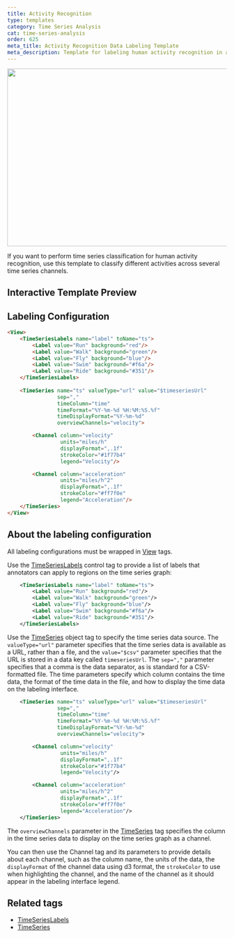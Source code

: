 ```yaml
---
title: Activity Recognition
type: templates
category: Time Series Analysis
cat: time-series-analysis
order: 625
meta_title: Activity Recognition Data Labeling Template
meta_description: Template for labeling human activity recognition in a time series using Label Studio for your machine learning and data science projects.
---
```


<img src="/images/templates/activity-recognition.png" alt="" class="gif-border" width="552px" height="408px" />

If you want to perform time series classification for human activity recognition, use this template to classify different activities across several time series channels.

## Interactive Template Preview

<div id="main-preview"></div>

## Labeling Configuration

```html
<View>
    <TimeSeriesLabels name="label" toName="ts">
        <Label value="Run" background="red"/>
        <Label value="Walk" background="green"/>
        <Label value="Fly" background="blue"/>
        <Label value="Swim" background="#f6a"/>
        <Label value="Ride" background="#351"/>
    </TimeSeriesLabels>
    
    <TimeSeries name="ts" valueType="url" value="$timeseriesUrl"
                sep=","
                timeColumn="time"
                timeFormat="%Y-%m-%d %H:%M:%S.%f"
                timeDisplayFormat="%Y-%m-%d"
                overviewChannels="velocity">

        <Channel column="velocity"
                 units="miles/h"
                 displayFormat=",.1f"
                 strokeColor="#1f77b4"
                 legend="Velocity"/>

        <Channel column="acceleration"
                 units="miles/h^2"
                 displayFormat=",.1f"
                 strokeColor="#ff7f0e"
                 legend="Acceleration"/>
    </TimeSeries>
</View>
```

## About the labeling configuration

All labeling configurations must be wrapped in [View](/tags/view.html) tags.

Use the [TimeSeriesLabels](/tags/timeserieslabels.html) control tag to provide a list of labels that annotators can apply to regions on the time series graph:
```xml
    <TimeSeriesLabels name="label" toName="ts">
        <Label value="Run" background="red"/>
        <Label value="Walk" background="green"/>
        <Label value="Fly" background="blue"/>
        <Label value="Swim" background="#f6a"/>
        <Label value="Ride" background="#351"/>
    </TimeSeriesLabels>
```

Use the [TimeSeries](/tags/timeseries.html) object tag to specify the time series data source. The `valueType="url"` parameter specifies that the time series data is available as a URL, rather than a file, and the `value="$csv"` parameter specifies that the URL is stored in a data key called `timeseriesUrl`. The `sep=","` parameter specifies that a comma is the data separator, as is standard for a CSV-formatted file. The time parameters specify which column contains the time data, the format of the time data in the file, and how to display the time data on the labeling interface. 
```xml
    <TimeSeries name="ts" valueType="url" value="$timeseriesUrl"
                sep=","
                timeColumn="time"
                timeFormat="%Y-%m-%d %H:%M:%S.%f"
                timeDisplayFormat="%Y-%m-%d"
                overviewChannels="velocity">

        <Channel column="velocity"
                 units="miles/h"
                 displayFormat=",.1f"
                 strokeColor="#1f77b4"
                 legend="Velocity"/>

        <Channel column="acceleration"
                 units="miles/h^2"
                 displayFormat=",.1f"
                 strokeColor="#ff7f0e"
                 legend="Acceleration"/>
    </TimeSeries>
```
The `overviewChannels` parameter in the [TimeSeries](/tags/timeseries.html) tag specifies the column in the time series data to display on the time series graph as a channel. 

You can then use the Channel tag and its parameters to provide details about each channel, such as the column name, the units of the data, the `displayFormat` of the channel data using d3 format, the `strokeColor` to use when highlighting the channel, and the name of the channel as it should appear in the labeling interface legend. 

## Related tags

- [TimeSeriesLabels](/tags/timeserieslabels.html)
- [TimeSeries](/tags/timeseries.html)
